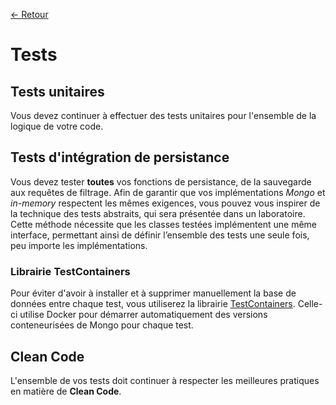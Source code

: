 [← Retour](../README.md)

# Tests

## Tests unitaires

Vous devez continuer à effectuer des tests unitaires pour l'ensemble de la logique de votre code.

## Tests d'intégration de persistance

Vous devez tester **toutes** vos fonctions de persistance, de la sauvegarde aux requêtes de filtrage. Afin de garantir 
que vos implémentations *Mongo* et *in-memory* respectent les mêmes exigences, vous pouvez vous inspirer de la technique 
des tests abstraits, qui sera présentée dans un laboratoire. Cette méthode nécessite que les classes testées implémentent 
une même interface, permettant ainsi de définir l’ensemble des tests une seule fois, peu importe les implémentations.

### Librairie TestContainers

Pour éviter d'avoir à installer et à supprimer manuellement la base de données entre chaque test, vous utiliserez la 
librairie [TestContainers](https://java.testcontainers.org/). Celle-ci utilise Docker pour démarrer automatiquement 
des versions conteneurisées de Mongo pour chaque test.

## Clean Code

L'ensemble de vos tests doit continuer à respecter les meilleures pratiques en matière de **Clean Code**.  
